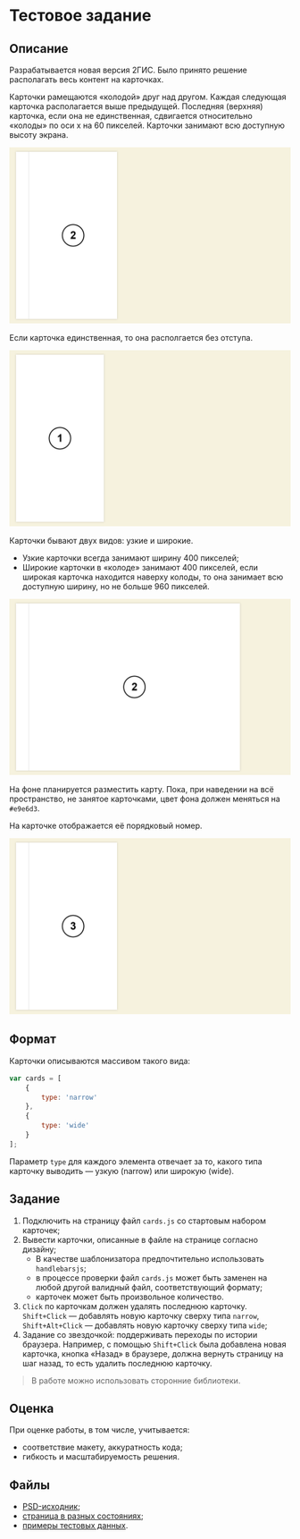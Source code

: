 # Тестовое задание

## Описание

Разрабатывается новая версия 2ГИС. Было принято решение располагать весь контент на карточках.

Карточки рамещаются «колодой» друг над другом. Каждая следующая карточка располагается выше предыдущей. Последняя (верхняя) карточка, если она не единственная, сдвигается относительно «колоды» по оси x на 60 пикселей. Карточки занимают всю доступную высоту экрана.

![Две карточки](images/narrow-narrow.png)

Если карточка единственная, то она располгается без отступа.

![Одна карточка](images/single-narrow-card.png)

Карточки бывают двух видов: узкие и широкие.

* Узкие карточки всегда занимают ширину 400 пикселей;
* Широкие карточки в «колоде» занимают 400 пикселей, если широкая карточка находится наверху колоды, то она занимает всю доступную ширину, но не больше 960 пикселей.

![Две карточки, последняя — широкая](images/narrow-wide.png)

На фоне планируется разместить карту. Пока, при наведении на всё пространство, не занятое карточками, цвет фона должен меняться на `#e9e6d3`.

На карточке отображается её порядковый номер.

![Одна карточка](images/narrow-wide-narrow.png)

## Формат

Карточки описываются массивом такого вида:

```js
var cards = [
    {
        type: 'narrow'
    },
    {
        type: 'wide'
    }
];
```

Параметр `type` для каждого элемента отвечает за то, какого типа карточку выводить — узкую (narrow) или широкую (wide).

## Задание

1. Подключить на страницу файл `cards.js` со стартовым набором карточек;
2. Вывести карточки, описанные в файле на странице согласно дизайну;
    * В качестве шаблонизатора предпочтительно использовать `handlebarsjs`;
    * в процессе проверки файл `cards.js` может быть заменен на любой другой валидный файл, соответствующий формату;
    * карточек может быть произвольное количество.
3. `Click` по карточкам должен удалять последнюю карточку. `Shift+Click` — добавлять новую карточку сверху типа `narrow`, `Shift+Alt+Click` — добавлять новую карточку сверху типа `wide`;
4. Задание со звездочкой: поддерживать переходы по истории браузера. Например, с помощью `Shift+Click` была добавлена новая карточка, кнопка «Назад» в браузере, должна вернуть страницу на шаг назад, то есть удалить последнюю карточку.

> В работе можно использовать сторонние библиотеки.

## Оценка

При оценке работы, в том числе, учитывается:

* соответствие макету, аккуратность кода;
* гибкость и масштабируемость решения.

## Файлы

* [PSD-исходник](source/page.psd);
* [страница в разных состояниях](images/);
* [примеры тестовых данных](data/).
